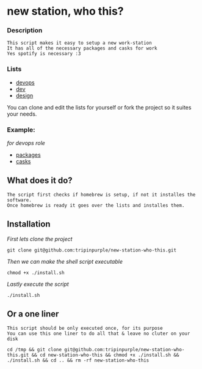 # new station, who this?

### Description

	This script makes it easy to setup a new work-station
	It has all of the necessary packages and casks for work
	Yes spotify is necessary :3

### Lists

- [devops](lists/devops)
- [dev](lists/dev)
- [design](lists/design)

You can clone and edit the lists for yourself or fork the project so it suites your needs.

### Example:
<i>for devops role</i>

- [packages](lists/devops/packages.txt)<br>
- [casks](lists/devops/casks.txt)

## What does it do?

	The script first checks if homebrew is setup, if not it installes the software.
	Once homebrew is ready it goes over the lists and installes them.

## Installation

<i>First lets clone the project</i>
```
git clone git@github.com:tripinpurple/new-station-who-this.git
```

<i>Then we can make the shell script executable</i>
```
chmod +x ./install.sh
```

<i>Lastly execute the script</i>
```
./install.sh
```

## Or a one liner
	This script should be only executed once, for its purpose
	You can use this one liner to do all that & leave no cluter on your disk
```
cd /tmp && git clone git@github.com:tripinpurple/new-station-who-this.git && cd new-station-who-this && chmod +x ./install.sh && ./install.sh && cd .. && rm -rf new-station-who-this
```
